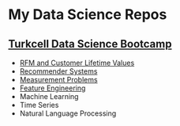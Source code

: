 # My Data Science Repos

## [Turkcell Data Science Bootcamp](https://gelecegiyazanlar.turkcell.com.tr/gelecegi-yazanlar)
- [RFM and Customer Lifetime Values](https://github.com/emreclsr/RFM_and_Customer_Lifetime_Values)
- [Recommender Systems](https://github.com/emreclsr/Recommender_Systems)
- [Measurement Problems](https://github.com/emreclsr/Measurement_Problems)
- [Feature Engineering](https://github.com/emreclsr/Feature_Engineering)
- Machine Learning
- Time Series
- Natural Language Processing
